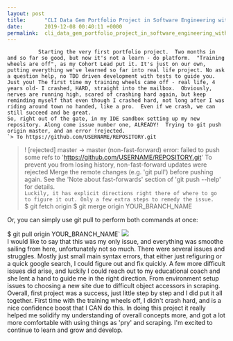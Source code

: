 ```yaml
---
layout: post
title:      "CLI Data Gem Portfolio Project in Software Engineering with Flatiron"
date:       2019-12-08 00:40:11 +0000
permalink:  cli_data_gem_portfolio_project_in_software_engineering_with_flatiron
---
```



              Starting the very first portfolio project.  Two months in and so far so good, but now it's not a learn - do platform.  "Training wheels are off", as my Cohort Lead put it. It's just on our own, putting everything we've learned so far into real life project. No ask a question help, no TDD driven development with tests to guide you. Just you! The first time my training wheels came off - real life, 4 years old- I crashed, HARD, straight into the mailbox.  Obviously, nerves are running high, scared of crashing hard again, but keep reminding myself that even though I crashed hard, not long after I was riding around town no handed, like a pro.  Even if we crash, we can still succeed and be great.                                                        So, right out of the gate, in my IDE sandbox setting up my new repository. Along come issue number one, ALREADY!  Trying to git push origin master, and an error !rejected.                                                                                                                                                                                                                                                                                                                                                      `> To https://github.com/USERNAME/REPOSITORY.git
>  ! [rejected]        master -> master (non-fast-forward)
> error: failed to push some refs to 'https://github.com/USERNAME/REPOSITORY.git'
> To prevent you from losing history, non-fast-forward updates were rejected
> Merge the remote changes (e.g. 'git pull') before pushing again.  See the
> 'Note about fast-forwards' section of 'git push --help' for details.`                                                                                                                                                                                                                                                                                                                                                                      Luckily, it has explicit directions right there of where to go to figure it out. Only a few extra steps to remedy the issue.                                                                                                                                                                                                                                                                                                                                                                                                                                                                              `$ git fetch origin
$ git merge origin YOUR_BRANCH_NAME

Or, you can simply use git pull to perform both commands at once:

$ git pull origin YOUR_BRANCH_NAME`                                                                                                                                                                                                                                                                                                                                                                                                                                                                                                                                                                                                                                                                         ![](https://memegenerator.net/instance/62776280)                                                                                                                                                                                                                                                                                                                                                                                                                                                                                                                                                                                                                                          
         I would like to say that this was my only issue, and everything was smoothe sailing from here, unfortunately not so much.  There were several issues and struggles.  Mostly just small main syntax errors, that either just refiguring or a quick google search, I could figure out and fix quickly.  A few more difficult issues did arise, and luckily I could reach out to my educational coach and she lent a hand to guide me in the right direction.  From environment setup issues to choosing a new site due to difficult object accessors in scraping.  Overall, first project was a success, just little step by step and I did put it all together.   First time with the training wheels off, I didn't crash hard, and is a nice confidence boost that I CAN do this.  In doing this project it really helped me solidify my understanding of overall concepts more, and got a lot more comfortable with using things as 'pry' and scraping.  I'm excited to continue to learn and grow and develop.  



